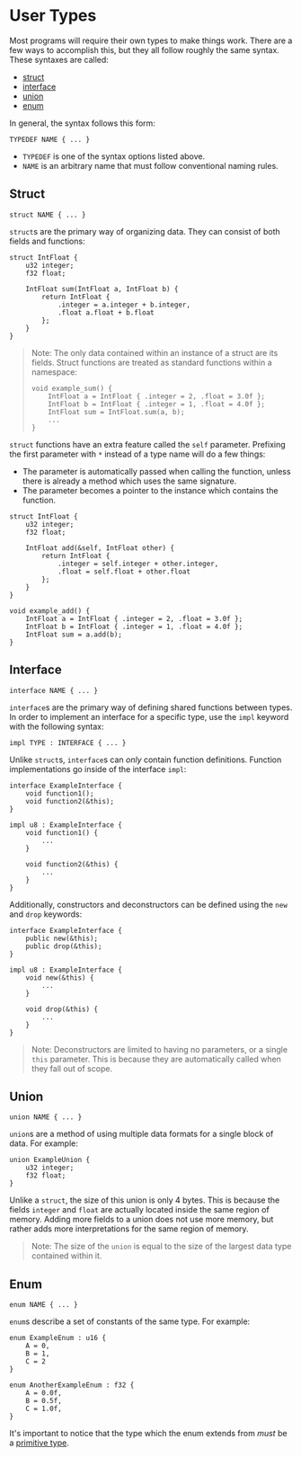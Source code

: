 # User Types

Most programs will require their own types to make things work. There are a few ways to accomplish this, but they all follow roughly the same syntax. These syntaxes are called:

- [struct](#struct)
- [interface](#interface)
- [union](#union)
- [enum](#enum)

In general, the syntax follows this form:

```u
TYPEDEF NAME { ... }
```

- `TYPEDEF` is one of the syntax options listed above.
- `NAME` is an arbitrary name that must follow conventional naming rules.

## Struct

```u
struct NAME { ... }
```

`struct`s are the primary way of organizing data. They can consist of both fields and functions:

```u
struct IntFloat {
    u32 integer;
    f32 float;

    IntFloat sum(IntFloat a, IntFloat b) {
        return IntFloat {
            .integer = a.integer + b.integer,
            .float a.float + b.float
        };
    }
}
```

> Note: The only data contained within an instance of a struct are its fields. Struct functions are treated as standard functions within a namespace:
>
> ```u
> void example_sum() {
>     IntFloat a = IntFloat { .integer = 2, .float = 3.0f };
>     IntFloat b = IntFloat { .integer = 1, .float = 4.0f };
>     IntFloat sum = IntFloat.sum(a, b);
>     ...
> }
> ```

`struct` functions have an extra feature called the `self` parameter. Prefixing the first parameter with `*` instead of a type name will do a few things:

- The parameter is automatically passed when calling the function, unless there is already a method which uses the same signature.
- The parameter becomes a pointer to the instance which contains the function.

```u
struct IntFloat {
    u32 integer;
    f32 float;

    IntFloat add(&self, IntFloat other) {
        return IntFloat {
            .integer = self.integer + other.integer,
            .float = self.float + other.float
        };
    }
}

void example_add() {
    IntFloat a = IntFloat { .integer = 2, .float = 3.0f };
    IntFloat b = IntFloat { .integer = 1, .float = 4.0f };
    IntFloat sum = a.add(b);
}
```

## Interface

```u
interface NAME { ... }
```

`interface`s are the primary way of defining shared functions between types. In order to implement an interface for a specific type, use the `impl` keyword with the following syntax:

```u
impl TYPE : INTERFACE { ... }
```

Unlike `struct`s, `interface`s can *only* contain function definitions. Function implementations go inside of the interface `impl`:

```u
interface ExampleInterface {
    void function1();
    void function2(&this);
}

impl u8 : ExampleInterface {
    void function1() {
        ...
    }

    void function2(&this) {
        ...
    }
}
```

Additionally, constructors and deconstructors can be defined using the `new` and `drop` keywords:

```u
interface ExampleInterface {
    public new(&this);
    public drop(&this);
}

impl u8 : ExampleInterface {
    void new(&this) {
        ...
    }

    void drop(&this) {
        ...
    }
}
```

> Note: Deconstructors are limited to having no parameters, or a single `this` parameter. This is because they are automatically called when they fall out of scope.

## Union

```u
union NAME { ... }
```

`union`s are a method of using multiple data formats for a single block of data. For example:

```u
union ExampleUnion {
    u32 integer;
    f32 float;
}
```

Unlike a `struct`, the size of this union is only 4 bytes. This is because the fields `integer` and `float` are actually located inside the same region of memory. Adding more fields to a union does not use more memory, but rather adds more interpretations for the same region of memory.

> Note: The size of the `union` is equal to the size of the largest data type contained within it.

## Enum

```u
enum NAME { ... }
```

`enum`s describe a set of constants of the same type. For example:

```u
enum ExampleEnum : u16 {
    A = 0,
    B = 1,
    C = 2
}
```

```u
enum AnotherExampleEnum : f32 {
    A = 0.0f,
    B = 0.5f,
    C = 1.0f,
}
```

It's important to notice that the type which the enum extends from *must* be a [primitive type](types.md#types).
